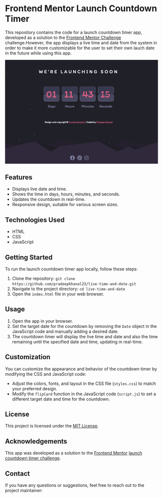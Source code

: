 # Frontend Mentor Launch Countdown Timer

This repository contains the code for a launch countdown timer app, developed as a solution to the [Frontend Mentor Challenge](https://www.frontendmentor.io/challenges/launch-countdown-timer-N0XkGfyz-) challenge.However, the app displays a live time and date from the system in order to make it more customizable for the user to set their own lauch date in the future while using this app.

![Launch Countdown Timer](./images/live-time-and-date.png)

## Features

- Displays live date and time.
- Shows the time in days, hours, minutes, and seconds.
- Updates the countdown in real-time.
- Responsive design, suitable for various screen sizes.

## Technologies Used

- HTML
- CSS
- JavaScript

## Getting Started

To run the launch countdown timer app locally, follow these steps:

1. Clone the repository: `git clone https://github.com/pradeepkhanal23/live-time-and-date.git`
2. Navigate to the project directory: `cd live-time-and-date`
3. Open the `index.html` file in your web browser.

## Usage

1. Open the app in your browser.
2. Set the target date for the countdown by removing the `Date` object in the JavaScript code and manually adding a desired date.
3. The countdown timer will display the live time and date and also the time remaining until the specified date and time, updating in real-time.

## Customization

You can customize the appearance and behavior of the countdown timer by modifying the CSS and JavaScript code:

- Adjust the colors, fonts, and layout in the CSS file (`styles.css`) to match your preferred design.
- Modify the `flipCard` function in the JavaScript code (`script.js`) to set a different target date and time for the countdown.

## License

This project is licensed under the [MIT License](LICENSE).

## Acknowledgements

This app was developed as a solution to the [Frontend Mentor](https://www.frontendmentor.io) [launch countdown timer challenge](https://www.frontendmentor.io/challenges/launch-countdown-timer-N0XkGfyz-).

## Contact

If you have any questions or suggestions, feel free to reach out to the project maintainer:
